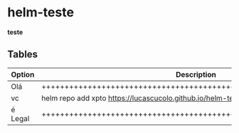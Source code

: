 # helm-teste

<b>teste</b>

## Tables

| Option | Description |
| ------ | ----------- |
| Olá   | +++++++++++++++++++++++++++++++++++++++++++++++++++++++++++++++++++ |
| vc | helm repo add xpto https://lucascucolo.github.io/helm-teste | 
| é Legal    | +++++++++++++++++++++++++++++++++++++++++++++++++++++++++++++++++++ |
